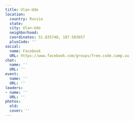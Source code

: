```yaml
---
title: Ulan-Ude
location:
  country: Russia
  state: 
  city: Ulan-Ude
  neighborhood: 
  coordinates: 51.835748, 107.583657
  plusCode: ''
social:
  name: Facebook
  URL: https://www.facebook.com/groups/free.code.camp.uu
chat:
  name: ''
  URL: ''
event:
  name: ''
  URL: ''
leaders:
- name: ''
  URL: ''
photos:
  old: 
  cover: ''
---
```

